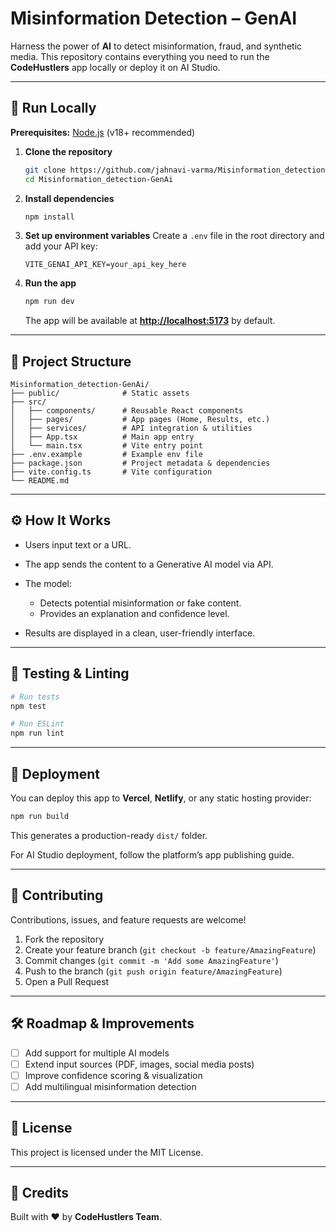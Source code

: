 

# Misinformation Detection – GenAI

Harness the power of **AI** to detect misinformation, fraud, and synthetic media.
This repository contains everything you need to run the **CodeHustlers** app locally or deploy it on AI Studio.

---

## 🚀 Run Locally

**Prerequisites:** [Node.js](https://nodejs.org/) (v18+ recommended)

1. **Clone the repository**

   ```bash
   git clone https://github.com/jahnavi-varma/Misinformation_detection-GenAi.git
   cd Misinformation_detection-GenAi
   ```

2. **Install dependencies**

   ```bash
   npm install
   ```

3. **Set up environment variables**
   Create a `.env` file in the root directory and add your API key:

   ```env
   VITE_GENAI_API_KEY=your_api_key_here
   ```

4. **Run the app**

   ```bash
   npm run dev
   ```

   The app will be available at **[http://localhost:5173](http://localhost:5173)** by default.

---

## 📂 Project Structure

```
Misinformation_detection-GenAi/
├── public/              # Static assets
├── src/
│   ├── components/      # Reusable React components
│   ├── pages/           # App pages (Home, Results, etc.)
│   ├── services/        # API integration & utilities
│   ├── App.tsx          # Main app entry
│   └── main.tsx         # Vite entry point
├── .env.example         # Example env file
├── package.json         # Project metadata & dependencies
├── vite.config.ts       # Vite configuration
└── README.md
```

---

## ⚙️ How It Works

* Users input text or a URL.
* The app sends the content to a Generative AI model via API.
* The model:

  * Detects potential misinformation or fake content.
  * Provides an explanation and confidence level.
* Results are displayed in a clean, user-friendly interface.

---

## 🧪 Testing & Linting

```bash
# Run tests
npm test

# Run ESLint
npm run lint
```

---

## 🚀 Deployment

You can deploy this app to **Vercel**, **Netlify**, or any static hosting provider:

```bash
npm run build
```

This generates a production-ready `dist/` folder.

For AI Studio deployment, follow the platform’s app publishing guide.

---

## 🤝 Contributing

Contributions, issues, and feature requests are welcome!

1. Fork the repository
2. Create your feature branch (`git checkout -b feature/AmazingFeature`)
3. Commit changes (`git commit -m 'Add some AmazingFeature'`)
4. Push to the branch (`git push origin feature/AmazingFeature`)
5. Open a Pull Request

---

## 🛠️ Roadmap & Improvements

* [ ] Add support for multiple AI models
* [ ] Extend input sources (PDF, images, social media posts)
* [ ] Improve confidence scoring & visualization
* [ ] Add multilingual misinformation detection

---

## 📜 License

This project is licensed under the MIT License.

---

## 🙌 Credits

Built with ❤️ by **CodeHustlers Team**.

